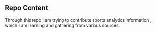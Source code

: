 ## Repo Content
Through this repo I am trying to contribute sports analytics information , which I am learning and gathering from various sources.
